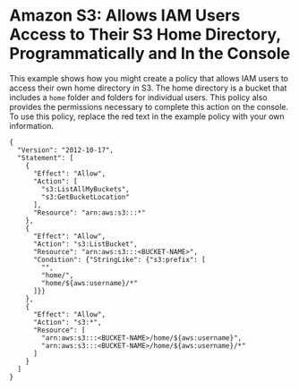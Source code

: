 # Amazon S3: Allows IAM Users Access to Their S3 Home Directory, Programmatically and In the Console<a name="reference_policies_examples_s3_home-directory-console"></a>

This example shows how you might create a policy that allows IAM users to access their own home directory in S3\. The home directory is a bucket that includes a `home` folder and folders for individual users\. This policy also provides the permissions necessary to complete this action on the console\. To use this policy, replace the red text in the example policy with your own information\.

```
{
  "Version": "2012-10-17",
  "Statement": [
    {
      "Effect": "Allow",
      "Action": [
        "s3:ListAllMyBuckets",
        "s3:GetBucketLocation"
      ],
      "Resource": "arn:aws:s3:::*"
    },
    {
      "Effect": "Allow",
      "Action": "s3:ListBucket",
      "Resource": "arn:aws:s3:::<BUCKET-NAME>",
      "Condition": {"StringLike": {"s3:prefix": [
        "",
        "home/",
        "home/${aws:username}/*"
      ]}}
    },
    {
      "Effect": "Allow",
      "Action": "s3:*",
      "Resource": [
        "arn:aws:s3:::<BUCKET-NAME>/home/${aws:username}",
        "arn:aws:s3:::<BUCKET-NAME>/home/${aws:username}/*"
      ]
    }
  ]
}
```